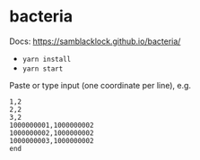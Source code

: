 # bacteria


Docs: https://samblacklock.github.io/bacteria/

- `yarn install`
- `yarn start`

Paste or type input (one coordinate per line), e.g.

```
1,2
2,2
3,2
1000000001,1000000002
1000000002,1000000002
1000000003,1000000002
end
```
